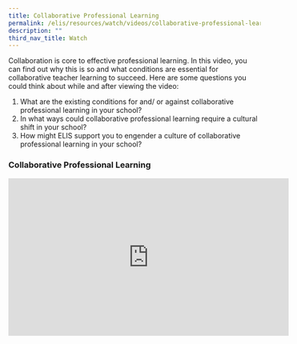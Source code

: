 ```yaml
---
title: Collaborative Professional Learning
permalink: /elis/resources/watch/videos/collaborative-professional-learning/
description: ""
third_nav_title: Watch
---
```

Collaboration is core to effective professional learning. In this video, you can find out why this is so and what conditions are essential for collaborative teacher learning to succeed. Here are some questions you could think about while and after viewing the video:

1.  What are the existing conditions for and/ or against collaborative professional learning in your school?
2.  In what ways could collaborative professional learning require a cultural shift in your school?
3.  How might ELIS support you to engender a culture of collaborative professional learning in your school?

### Collaborative Professional Learning

<iframe width="560" height="315" src="https://www.youtube.com/embed/JmNgkZ6lJRI" title="YouTube video player" frameborder="0" allow="accelerometer; autoplay; clipboard-write; encrypted-media; gyroscope; picture-in-picture" allowfullscreen></iframe>